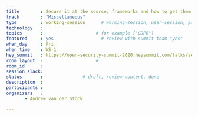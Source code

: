 ```yaml
---
title        : Secure it at the source, frameworks and how to get them more secure
track        : "Miscellaneous"
type         : working-session      # working-session, user-session, product-session
technology   :
topics       :                    # for example ["GDPR"]
featured     : yes                  # review with summit team "yes"
when_day     : Fri
when_time    : WS-1
hey_summit   : https://open-security-summit-2020.heysummit.com/talks/secure-it-at-the-source-frameworks-and-how-to-get-them-more-secure/
room_layout  :                    #
room_id      :
session_slack: 
status       :               # draft, review-content, done
description  :
participants :
organizers   : 
       - Andrew van der Stock

---
```

